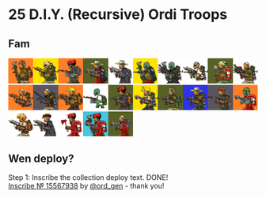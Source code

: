 # 25 D.I.Y. (Recursive) Ordi Troops


## Fam

<a href="https://ordinals.com/inscription/2ba7cf45b33e05c34454125e2e9cf8ecacf792d8fa6c3c5eff90c3195f59f7f2i0" title="Trooper #0 - Inscribe № 15585390"><img src="../num/15585390.png" width="10%"></a><a href="https://ordinals.com/inscription/f34c158aa044088b9bb5d35f3d8bf9adfa5032c2effc6579658b363c6fb686e3i0" title="Trooper #1 - Inscribe № 15585391"><img src="../num/15585391.png" width="10%"></a><a href="https://ordinals.com/inscription/0f5a8e87d2afa95880aaa6614e00557997e48e0924b735056ce8d679e24a8727i0" title="Trooper #2 - Inscribe № 15633998"><img src="../num/15633998.png" width="10%"></a><a href="https://ordinals.com/inscription/f384bb141bc0cef77eceda06a99d9860115ca45fd687c729dcea246612d46b1fi0" title="Trooper #3 - Inscribe № 15633999"><img src="../num/15633999.png" width="10%"></a><a href="https://ordinals.com/inscription/633a987dcf133364f7500af1546d8d9f42de93cb4238dac85f3d6e658b5d6d02i0" title="Trooper #4 - Inscribe № 15682740"><img src="../num/15682740.png" width="10%"></a><a href="https://ordinals.com/inscription/70b3b944b37bc9f40d5c32c57ffe986668b6ef7b7ae61a0cc99930f26945d105i0" title="Trooper #5 - Inscribe № 15682742"><img src="../num/15682742.png" width="10%"></a><a href="https://ordinals.com/inscription/14e7b79d983f22e9de29c69c266af9639e55ee5516d44a49dc7912eed0589017i0" title="Trooper #6 - Inscribe № 15682743"><img src="../num/15682743.png" width="10%"></a><a href="https://ordinals.com/inscription/2b54cc199948d9b20bdddc274938ccc13b8b647d2db5b9a933b1a20d2aadb512i0" title="Trooper #7 - Inscribe № 15682746"><img src="../num/15682746.png" width="10%"></a><a href="https://ordinals.com/inscription/ac9dc6a9a21a5a69464ac247e1616cb5c3a31c1a8fa89dd5b62e7bf7b35d4d33i0" title="Trooper #8 - Inscribe № 15682748"><img src="../num/15682748.png" width="10%"></a><a href="https://ordinals.com/inscription/06664ae5ee1999e9f6377fdafc9bfde03dbce7a3ad2c63981cd87749bdda0335i0" title="Trooper #9 - Inscribe № 15682749"><img src="../num/15682749.png" width="10%"></a><a href="https://ordinals.com/inscription/3dde942a51c959587629d36f1cf7ef78c693555548cc1a3fec5f33a38f6959a2i0" title="Trooper #10 - Inscribe № 15682751"><img src="../num/15682751.png" width="10%"></a><a href="https://ordinals.com/inscription/afe098d91c2515531782cb560e5d947384292d7ab800dba337914844c31b04aai0" title="Trooper #11 - Inscribe № 15682752"><img src="../num/15682752.png" width="10%"></a><a href="https://ordinals.com/inscription/95d1fef71bdf81c8bf6f60c373110bf7aeb8a01a49ca347f72b77272101b51e2i0" title="Trooper #12 - Inscribe № 15682756"><img src="../num/15682756.png" width="10%"></a><a href="https://ordinals.com/inscription/67922f369b4f2ea447e30ca749950875e7cfda723645b1058079d3e2f990e78ei0" title="Trooper #13 - Inscribe № 15682864"><img src="../num/15682864.png" width="10%"></a><a href="https://ordinals.com/inscription/c61a22c4895cb80e279493c33b1db223ad4634e96e9ea38356d1d8913d23a4abi0" title="Trooper #14 - Inscribe № 15683551"><img src="../num/15683551.png" width="10%"></a><a href="https://ordinals.com/inscription/c80bd0837bf077704a6f033c4d3255149648870ed6d6e42b3f83dfa6702ee20ei0" title="Trooper #15 - Inscribe № 15683556"><img src="../num/15683556.png" width="10%"></a><a href="https://ordinals.com/inscription/94c26ab610bc6aedd46176862db2e41b7a729719bc07cb18dedff23555e5b814i0" title="Trooper #16 - Inscribe № 15683557"><img src="../num/15683557.png" width="10%"></a><a href="https://ordinals.com/inscription/50c90345a4f11861e689836b6abbcfcffa7bb0ea49e5aae520ea68ec48ab0886i0" title="Trooper #17 - Inscribe № 15683558"><img src="../num/15683558.png" width="10%"></a><a href="https://ordinals.com/inscription/95f15b537eb7c385d6625373f35263501da64a6a759aca9faf6f09a54c304989i0" title="Trooper #18 - Inscribe № 15683559"><img src="../num/15683559.png" width="10%"></a><a href="https://ordinals.com/inscription/4e6d1e98e69a33c616b76bef9e43c6aba449af895d93826372f9b7e7119014dci0" title="Trooper #19 - Inscribe № 15683560"><img src="../num/15683560.png" width="10%"></a><a href="https://ordinals.com/inscription/f240d4af32cb29436b7155e847d4059a96fe9ffd6dbf7b35648f1118282130fci0" title="Trooper #20 - Inscribe № 15683561"><img src="../num/15683561.png" width="10%"></a><a href="https://ordinals.com/inscription/5cdcd5dc5b4a9d2f9e9db35e5a80da2bfe2fc8b195fcb8bc27a20f7e5e7a6333i0" title="Trooper #21 - Inscribe № 15683562"><img src="../num/15683562.png" width="10%"></a><a href="https://ordinals.com/inscription/d48dc7dff426e1c107816e2c990b87f7da49fa2f3af3e69c12293396f0edd5c8i0" title="Trooper #22 - Inscribe № 15683566"><img src="../num/15683566.png" width="10%"></a><a href="https://ordinals.com/inscription/1f424051af08719e91e09f9e4403c5eb52644065406d64ebd1c194bfafc6aebdi0" title="Trooper #23 - Inscribe № 15683612"><img src="../num/15683612.png" width="10%"></a><a href="https://ordinals.com/inscription/3782b6e2de3b903d950074f32380dca9459026d7f5b38fe9b0c926be9904e408i0" title="Trooper #24 - Inscribe № 15683651"><img src="../num/15683651.png" width="10%"></a>




## Wen deploy? 


Step 1:  Inscribe the collection deploy text.
DONE!  
[Inscribe № 15567938](https://ordinals.com/inscription/24ab235103da2f2f4c6ba186e2bc56534a100395d218145af50e9b658e9d9a1fi0) 
by [@ord_gen](https://twitter.com/ord_gen) - thank you!



